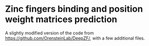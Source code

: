 # Zinc fingers binding and position weight matrices prediction

A slightly modified version of the code from https://github.com/OrensteinLab/DeepZF/, with a few additional files.
